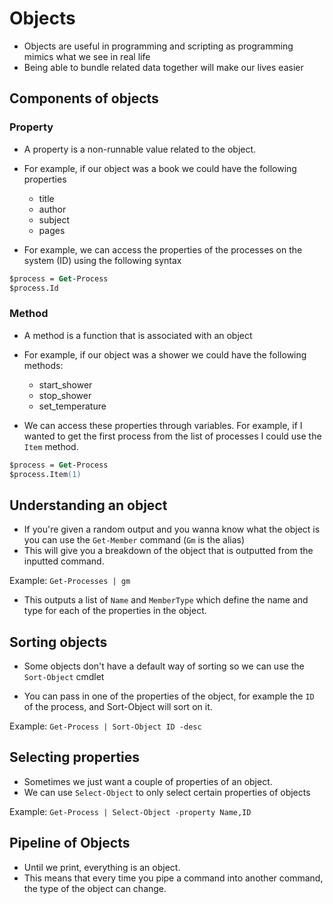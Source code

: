 # Objects

- Objects are useful in programming and scripting as programming mimics
    what we see in real life
- Being able to bundle related data together will make our lives easier

## Components of objects

### Property

- A property is a non-runnable value related to the object.
- For example, if our object was a book we could have the following properties
    - title
    - author
    - subject
    - pages

- For example, we can access the properties of the processes on the system (ID)
    using the following syntax
    
```ps
$process = Get-Process
$process.Id
```

### Method

- A method is a function that is associated with an object
- For example, if our object was a shower we could have the following methods:
    - start_shower
    - stop_shower
    - set_temperature

- We can access these properties through variables. For example, if I wanted to
    get the first process from the list of processes I could use the `Item` method.

```ps
$process = Get-Process
$process.Item(1)
```

## Understanding an object

- If you're given a random output and you wanna know what the object is
    you can use the `Get-Member` command (`Gm` is the alias)
- This will give you a breakdown of the object that is outputted from the
    inputted command.

Example: `Get-Processes | gm`

- This outputs a list of `Name` and `MemberType` which define the name 
    and type for each of the properties in the object.

## Sorting objects

- Some objects don't have a default way of sorting so we can use the `Sort-Object` cmdlet

- You can pass in one of the properties of the object, for example the
    `ID` of the process, and Sort-Object will sort on it.

Example: `Get-Process | Sort-Object ID -desc`


## Selecting properties

- Sometimes we just want a couple of properties of an object.
- We can use `Select-Object` to only select certain properties of objects

Example: `Get-Process | Select-Object -property Name,ID`

## Pipeline of Objects

- Until we print, everything is an object.
- This means that every time you pipe a command into another command, the
    type of the object can change.